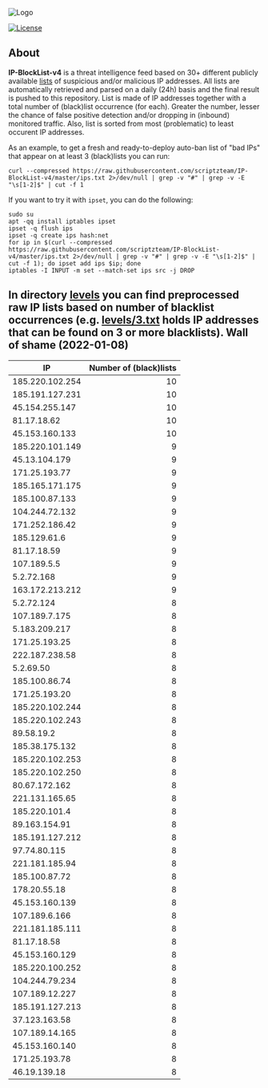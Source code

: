 ![Logo](https://i.imgur.com/PyKLAe7.png)

[![License](https://img.shields.io/badge/license-The_Unlicense-red.svg)](https://unlicense.org/)

About
----

**IP-BlockList-v4** is a threat intelligence feed based on 30+ different publicly available [lists](https://github.com/stamparm/maltrail) of suspicious and/or malicious IP addresses. All lists are automatically retrieved and parsed on a daily (24h) basis and the final result is pushed to this repository. List is made of IP addresses together with a total number of (black)list occurrence (for each). Greater the number, lesser the chance of false positive detection and/or dropping in (inbound) monitored traffic. Also, list is sorted from most (problematic) to least occurent IP addresses.

As an example, to get a fresh and ready-to-deploy auto-ban list of "bad IPs" that appear on at least 3 (black)lists you can run:

```
curl --compressed https://raw.githubusercontent.com/scriptzteam/IP-BlockList-v4/master/ips.txt 2>/dev/null | grep -v "#" | grep -v -E "\s[1-2]$" | cut -f 1
```

If you want to try it with `ipset`, you can do the following:

```
sudo su
apt -qq install iptables ipset
ipset -q flush ips
ipset -q create ips hash:net
for ip in $(curl --compressed https://raw.githubusercontent.com/scriptzteam/IP-BlockList-v4/master/ips.txt 2>/dev/null | grep -v "#" | grep -v -E "\s[1-2]$" | cut -f 1); do ipset add ips $ip; done
iptables -I INPUT -m set --match-set ips src -j DROP
```

In directory [levels](levels) you can find preprocessed raw IP lists based on number of blacklist occurrences (e.g. [levels/3.txt](levels/3.txt) holds IP addresses that can be found on 3 or more blacklists).
Wall of shame (2022-01-08)
----

|IP|Number of (black)lists|
|---|--:|
185.220.102.254|10
185.191.127.231|10
45.154.255.147|10
81.17.18.62|10
45.153.160.133|10
185.220.101.149|9
45.13.104.179|9
171.25.193.77|9
185.165.171.175|9
185.100.87.133|9
104.244.72.132|9
171.252.186.42|9
185.129.61.6|9
81.17.18.59|9
107.189.5.5|9
5.2.72.168|9
163.172.213.212|9
5.2.72.124|8
107.189.7.175|8
5.183.209.217|8
171.25.193.25|8
222.187.238.58|8
5.2.69.50|8
185.100.86.74|8
171.25.193.20|8
185.220.102.244|8
185.220.102.243|8
89.58.19.2|8
185.38.175.132|8
185.220.102.253|8
185.220.102.250|8
80.67.172.162|8
221.131.165.65|8
185.220.101.4|8
89.163.154.91|8
185.191.127.212|8
97.74.80.115|8
221.181.185.94|8
185.100.87.72|8
178.20.55.18|8
45.153.160.139|8
107.189.6.166|8
221.181.185.111|8
81.17.18.58|8
45.153.160.129|8
185.220.100.252|8
104.244.79.234|8
107.189.12.227|8
185.191.127.213|8
37.123.163.58|8
107.189.14.165|8
45.153.160.140|8
171.25.193.78|8
46.19.139.18|8

